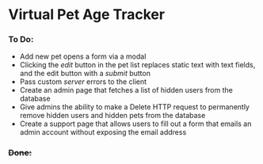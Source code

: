 # Virtual Pet Age Tracker

### To Do:

- Add new pet opens a form via a modal
- Clicking the _edit_ button in the pet list replaces static text with text fields, and the edit button with a _submit_ button
- Pass custom _server_ errors to the client
- Create an admin page that fetches a list of hidden users from the database
- Give admins the ability to make a Delete HTTP request to permanently remove hidden users and hidden pets from the database
- Create a support page that allows users to fill out a form that emails an admin account without exposing the email address

### ~~Done:~~
